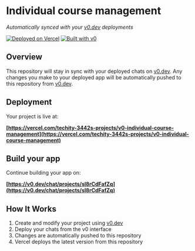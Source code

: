 # Individual course management

*Automatically synced with your [v0.dev](https://v0.dev) deployments*

[![Deployed on Vercel](https://img.shields.io/badge/Deployed%20on-Vercel-black?style=for-the-badge&logo=vercel)](https://vercel.com/techity-3442s-projects/v0-individual-course-management)
[![Built with v0](https://img.shields.io/badge/Built%20with-v0.dev-black?style=for-the-badge)](https://v0.dev/chat/projects/sl8rCdFafZq)

## Overview

This repository will stay in sync with your deployed chats on [v0.dev](https://v0.dev).
Any changes you make to your deployed app will be automatically pushed to this repository from [v0.dev](https://v0.dev).

## Deployment

Your project is live at:

**[https://vercel.com/techity-3442s-projects/v0-individual-course-management](https://vercel.com/techity-3442s-projects/v0-individual-course-management)**

## Build your app

Continue building your app on:

**[https://v0.dev/chat/projects/sl8rCdFafZq](https://v0.dev/chat/projects/sl8rCdFafZq)**

## How It Works

1. Create and modify your project using [v0.dev](https://v0.dev)
2. Deploy your chats from the v0 interface
3. Changes are automatically pushed to this repository
4. Vercel deploys the latest version from this repository